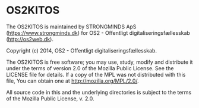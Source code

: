 # OS2KITOS

The OS2KITOS is maintained by STRONGMINDS ApS (https://www.strongminds.dk)
for OS2 - Offentligt digitaliseringsfællesskab (http://os2web.dk).

Copyright (c) 2014, OS2 - Offentligt digitaliseringsfællesskab.

The OS2KITOS is free software; you may use, study, modify and
distribute it under the terms of version 2.0 of the Mozilla Public
License. See the LICENSE file for details. If a copy of the MPL was not
distributed with this file, You can obtain one at
http://mozilla.org/MPL/2.0/.

All source code in this and the underlying directories is subject to
the terms of the Mozilla Public License, v. 2.0. 